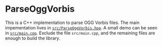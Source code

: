 #  ParseOggVorbis

This is a C++ implementation to parse OGG Vorbis files.
The main impementation lives in [`src/ParseOggVorbis.hpp`](https://github.com/albertz/ParseOggVorbis/blob/master/src/ParseOggVorbis.hpp).
A small demo can be seen in [`src/main.cpp`](https://github.com/albertz/ParseOggVorbis/blob/master/src/main.cpp).
Exclude the file `src/main.cpp`, and the remaining files are enough to build the library.
